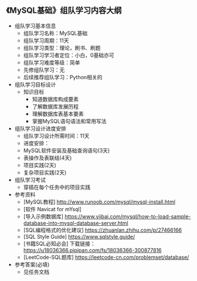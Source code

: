 ## 《MySQL基础》组队学习内容大纲
 * 组队学习基本信息
    * 组队学习名称：MySQL基础
    * 组队学习周期：11天
    * 组队学习类型：理论，刷书、刷题
    * 组队学习学习者定位：小白，0基础亦可
    * 组队学习难度等级：简单
    * 先修组队学习：无
    * 后续推荐组队学习：Python相关的
* 组队学习目标设计
    * 知识目标
        * 知道数据库构成要素
        * 了解数据库发展历程
        * 理解数据库表基本要素
        * 掌握MySQL语句语法和常用写法
* 组队学习设计进度安排
    * 组队学习设计所需时间：11天
    * 进度安排：
    * MySQL软件安装及基础查询语句(3天)
    * 表操作及表联结(4天)
    * 项目实践(2天)
    * 复杂项目实践(2天)
* 组队学习考试
    * 穿插在每个任务中的项目实践
* 参考资料
    * [MySQL教程] http://www.runoob.com/mysql/mysql-install.html
    * [软件 Navicat for mYsql]
    * [导入示例数据库] https://www.yiibai.com/mysql/how-to-load-sample-database-into-mysql-database-server.html
    * [SQL编程格式的优化建议] https://zhuanlan.zhihu.com/p/27466166
    * [SQL Style Guide]  https://www.sqlstyle.guide/
    * [书籍SQL必知必会] 下载链接：https://u18036366.pipipan.com/fs/18036366-300877816
    * [LeetCode-SQL题库] https://leetcode-cn.com/problemset/database/
* 参考答案(必填)
    * 见任务文档
    